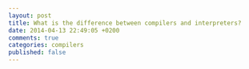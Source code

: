 ```yaml
---
layout: post
title: What is the difference between compilers and interpreters?
date: 2014-04-13 22:49:05 +0200
comments: true
categories: compilers
published: false
---
```



